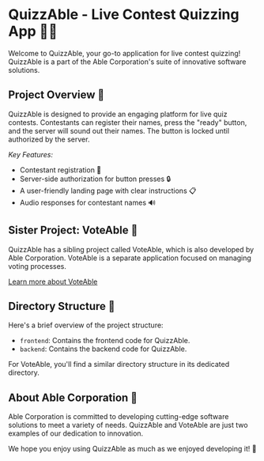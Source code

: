 # QuizzAble - Live Contest Quizzing App 🧠🎉

Welcome to QuizzAble, your go-to application for live contest quizzing! QuizzAble is a part of the Able Corporation's suite of innovative software solutions.

## Project Overview 🚀

QuizzAble is designed to provide an engaging platform for live quiz contests. Contestants can register their names, press the "ready" button, and the server will sound out their names. The button is locked until authorized by the server.

*Key Features:*

- Contestant registration 📝
- Server-side authorization for button presses 🔒
- A user-friendly landing page with clear instructions 📋
- Audio responses for contestant names 🔊

## Sister Project: VoteAble 👥

QuizzAble has a sibling project called VoteAble, which is also developed by Able Corporation. VoteAble is a separate application focused on managing voting processes.

[Learn more about VoteAble](https://github.com/asiimwemmanuel/VoteAble-v0.git)

## Directory Structure 📂

Here's a brief overview of the project structure:

- `frontend`: Contains the frontend code for QuizzAble.
- `backend`: Contains the backend code for QuizzAble.

For VoteAble, you'll find a similar directory structure in its dedicated directory.

## About Able Corporation 🏢

Able Corporation is committed to developing cutting-edge software solutions to meet a variety of needs. QuizzAble and VoteAble are just two examples of our dedication to innovation.

We hope you enjoy using QuizzAble as much as we enjoyed developing it! 🤝
